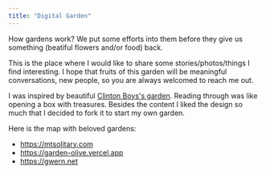 ```yaml
---
title: "Digital Garden"
---
```

How gardens work? We put some efforts into them before they give us something (beatiful flowers and/or food) back.

This is the place where I would like to share some stories/photos/things I find interesting. I hope that fruits of this garden will be meaningful conversations, new people, so you are always welcomed to reach me out.

I was inspired by beautiful [Clinton Boys's garden](https://www.mtsolitary.com/). Reading through was like opening a box with treasures. Besides the content I liked the design so much that I decided to fork it to start my own garden.

Here is the map with beloved gardens:
* https://mtsolitary.com
* https://garden-olive.vercel.app
* https://gwern.net
